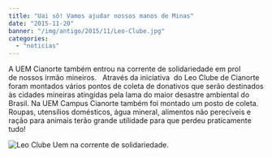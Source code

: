 ```yaml
---
title: "Uai sô! Vamos ajudar nossos manos de Minas"
date: "2015-11-20"
banner: "/img/antigo/2015/11/Leo-Clube.jpg"
categories: 
  - "noticias"
---
```




A UEM Cianorte também entrou na corrente de solidariedade em prol de nossos irmão mineiros.   Através da iniciativa  do Leo Clube de Cianorte foram montados vários pontos de coleta de donativos que serão destinados às cidades mineiras atingidas pela lama do maior desastre ambiental do Brasil. Na UEM Campus Cianorte também foi montado um posto de coleta. Roupas, utensílios domésticos, água mineral, alimentos não perecíveis e ração para animais terão grande utilidade para que perdeu praticamente tudo!

<!--more-->


![Leo Clube](/img/antigo/2015/11/Leo-Clube.jpg) Uem na corrente de solidariedade.